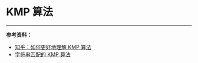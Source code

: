# KMP 算法

---

**参考资料：**

- [知乎：如何更好地理解 KMP 算法](https://www.zhihu.com/question/21923021)
- [字符串匹配的 KMP 算法](http://www.ruanyifeng.com/blog/2013/05/Knuth%E2%80%93Morris%E2%80%93Pratt_algorithm.html)
